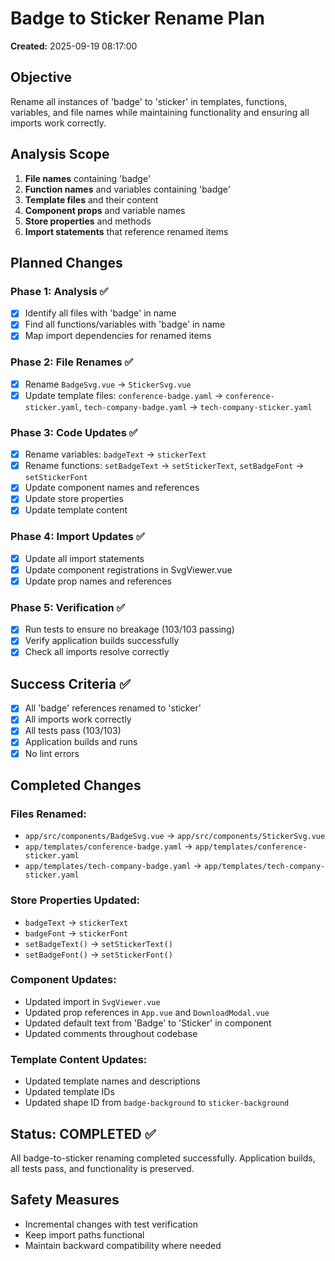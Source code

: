 # Badge to Sticker Rename Plan
**Created:** 2025-09-19 08:17:00

## Objective
Rename all instances of 'badge' to 'sticker' in templates, functions, variables, and file names while maintaining functionality and ensuring all imports work correctly.

## Analysis Scope
1. **File names** containing 'badge'
2. **Function names** and variables containing 'badge'
3. **Template files** and their content
4. **Component props** and variable names
5. **Store properties** and methods
6. **Import statements** that reference renamed items

## Planned Changes

### Phase 1: Analysis ✅
- [x] Identify all files with 'badge' in name
- [x] Find all functions/variables with 'badge' in name
- [x] Map import dependencies for renamed items

### Phase 2: File Renames ✅
- [x] Rename `BadgeSvg.vue` → `StickerSvg.vue`
- [x] Update template files: `conference-badge.yaml` → `conference-sticker.yaml`, `tech-company-badge.yaml` → `tech-company-sticker.yaml`

### Phase 3: Code Updates ✅
- [x] Rename variables: `badgeText` → `stickerText`
- [x] Rename functions: `setBadgeText` → `setStickerText`, `setBadgeFont` → `setStickerFont`
- [x] Update component names and references
- [x] Update store properties
- [x] Update template content

### Phase 4: Import Updates ✅
- [x] Update all import statements
- [x] Update component registrations in SvgViewer.vue
- [x] Update prop names and references

### Phase 5: Verification ✅
- [x] Run tests to ensure no breakage (103/103 passing)
- [x] Verify application builds successfully
- [x] Check all imports resolve correctly

## Success Criteria ✅
- [x] All 'badge' references renamed to 'sticker'
- [x] All imports work correctly
- [x] All tests pass (103/103)
- [x] Application builds and runs
- [x] No lint errors

## Completed Changes

### Files Renamed:
- `app/src/components/BadgeSvg.vue` → `app/src/components/StickerSvg.vue`
- `app/templates/conference-badge.yaml` → `app/templates/conference-sticker.yaml`
- `app/templates/tech-company-badge.yaml` → `app/templates/tech-company-sticker.yaml`

### Store Properties Updated:
- `badgeText` → `stickerText`
- `badgeFont` → `stickerFont`
- `setBadgeText()` → `setStickerText()`
- `setBadgeFont()` → `setStickerFont()`

### Component Updates:
- Updated import in `SvgViewer.vue`
- Updated prop references in `App.vue` and `DownloadModal.vue`
- Updated default text from 'Badge' to 'Sticker' in component
- Updated comments throughout codebase

### Template Content Updates:
- Updated template names and descriptions
- Updated template IDs
- Updated shape ID from `badge-background` to `sticker-background`

## Status: COMPLETED ✅
All badge-to-sticker renaming completed successfully. Application builds, all tests pass, and functionality is preserved.

## Safety Measures
- Incremental changes with test verification
- Keep import paths functional
- Maintain backward compatibility where needed